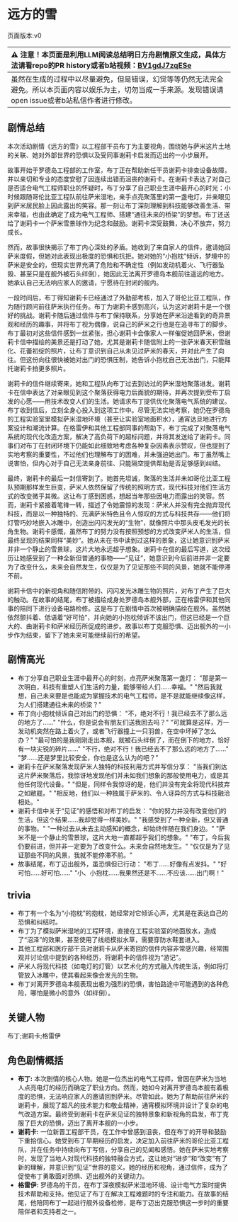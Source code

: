 # 远方的雪
页面版本:v0
 

| :warning: 注意！本页面是利用LLM阅读总结明日方舟剧情原文生成，具体方法请看repo的PR history或者b站视频：[BV1gdJ7zqESe](https://www.bilibili.com/video/BV1gdJ7zqESe/)         |
|:----------------------------|
| 虽然在生成的过程中以尽量避免，但是错误，幻觉等等仍然无法完全避免。所以本页面内容以娱乐为主，切勿当成一手来源。发现错误请open issue或者b站私信作者进行修改。|



## 剧情总结
本次活动剧情《远方的雪》以工程部干员布丁为主要视角，围绕她与萨米这片土地的关联、她对外部世界的恐惧以及受同事谢莉卡启发而迈出的一小步展开。

故事开始于罗德岛工程部的工作室，布丁正在帮助新任干员谢莉卡排查设备故障，并以亲切和专业的态度安慰了因连续出错而沮丧的谢莉卡。在谢莉卡表达了对自己是否适合电气工程师职业的怀疑时，布丁分享了自己职业生涯中最开心的时光：小时候跟随哥伦比亚工程队前往萨米湿地，亲手点亮聚落里的第一盏电灯，并亲眼见到萨米居民脸上因此露出的笑容。那一刻让布丁深刻理解到科技能够改善生活、带来幸福，也由此确定了成为电气工程师、搭建“通往未来的桥梁”的梦想。布丁还送给了谢莉卡一个萨米雪景球作为纪念和鼓励。谢莉卡深受鼓舞，决心不放弃，努力成长。

然而，故事很快揭示了布丁内心深处的矛盾。她收到了来自家人的信件，邀请她回萨米度假，但她对此表现出极度的恐惧和抗拒。她对她的“小抱枕”倾诉，梦境中的萨米是安全的，但现实世界充满了危险和不确定性（例如发动机着火、飞行器坠毁、甚至只是在舰外被石头绊倒），她因此无法离开罗德岛本舰前往遥远的地方。她承认自己无法响应家人的邀请，宁愿待在封闭的舰内。

一段时间后，布丁得知谢莉卡已经通过了外勤部考核，加入了哥伦比亚工程队，作为随行顾问前往萨米执行任务。布丁为谢莉卡感到高兴，认为这对谢莉卡是一个很好的挑战。谢莉卡随后通过信件与布丁保持联系，分享她在萨米沿途看到的奇异景观和经历的趣事，并将布丁视为偶像，说自己的萨米之行也是在追寻布丁的脚步。布丁最初对这些信件感到一丝紧张，担心谢莉卡会像家人一样催促她回萨米，但谢莉卡信中描绘的美景还是打动了她，尤其是谢莉卡随信附上的一张萨米春天积雪融化、花蕾初绽的照片，让布丁意识到自己从未见过萨米的春天，并对此产生了向往。但这份向往很快被她对出门的恐惧压制，她告诉小抱枕自己无法出门，只能拜托谢莉卡拍更多照片。

谢莉卡的信件继续寄来，她和工程队向布丁过去到访过的萨米湿地聚落进发。谢莉卡在信中表达了对亲眼见到这个聚落获得电力后面貌的期待，并再次提到受布丁启发的心愿——用技术改变人们的生活。她请求布丁提供优化聚落电气系统的建议。布丁收到信后，立刻全身心投入到这项工作中。尽管无法实地考察，她仍在罗德岛的工程实验室里模拟萨米湿地环境（甚至让实验室地面积水），通宵达旦地进行方案设计和潮流计算。在格雷伊和其他工程部同事的帮助下，布丁完成了对聚落电气系统的现代化改造方案，解决了高负荷下的超标问题，并将其发送给了谢莉卡。同事们对布丁在封闭环境下仍能如此细致地考虑各种复杂因素表示赞叹，但也提到了实地考察的重要性，不过他们也理解布丁的困难，并未强迫她出门。布丁虽然嘴上说害怕，但内心对于自己无法亲身前往、只能隔空提供帮助是否足够感到纠结。

最终，谢莉卡的最后一封信寄到了。她首先坦诚，聚落的生活并未如哥伦比亚工程队预期那样发生巨变，萨米人依然保留了传统的照明方式，现代科技对他们生活方式的改变微乎其微。这让布丁感到困惑，想起当年那些因电力而露出的笑容。然而，谢莉卡紧接着笔锋一转，描述了令她震惊的发现：萨米人并没有完全抛弃现代科技，而是以一种独特的、充满萨米特色且令人惊叹的方式与科技共存——他们将灯管巧妙地嵌入冰雕中，创造出闪闪发光的“生物”，就像照片中那头皮毛发光的长角生物。谢莉卡感慨，虽然布丁的努力没有按照预想的方式改变萨米人的生活，但最终呈现的结果同样“美妙”。她从未在书中读到过这样的景象，这让她意识到萨米并非一个静止的雪景球，这片大地永远超乎想象。谢莉卡在信的最后写道，这次经历让她感受到了一种全新但普通的事物——“见证”，她意识到今后前进并非一定要为了改变什么，未来会自然发生，仅仅是为了见证那些不同的风景，她就不能停滞不前。

谢莉卡信中的新视角和随信附带的、闪闪发光冰雕生物的照片，对布丁产生了巨大的触动。在故事的结尾，布丁被描绘成身处罗德岛本舰外部，正在格雷伊和其他同事的陪同下进行设备电路检修。这是布丁在剧情中首次被明确描绘在舰外。虽然她依然颤抖着、低语着“好可怕”，并向她的小抱枕倾诉不该出门，但这已经是一个巨大的、由谢莉卡和萨米经历所促成的进步。故事以布丁克服恐惧、迈出舰外的一小步作为结束，留下了她未来可能继续前行的希望。
## 剧情高光
*   布丁分享自己职业生涯中最开心的时刻，点亮萨米聚落第一盏灯：
    "那是第一次明白，科技有重塑人们生活的力量，能够带给人们......幸福。"
    "然后我就想，自己未来要是也能成为掌握技术的电气工程师，是不是就能继续像这样，为人们搭建通往未来的桥梁？"
*   布丁向小抱枕倾诉自己对出门的恐惧：
    "不，绝对不行！我已经去不了那么远的地方了......"
    "什么，你是说会有朋友们送我回去吗？"
    "可就算是这样，万一发动机突然在路上着火了，或者飞行器撞上一只羽兽，在空中坏掉了怎么办？"
    "最可怕的是我刚刚走出本舰，就被石头绊倒了，而在倒下的地方，恰好有一块尖锐的碎片......"
    "不行，绝对不行！我已经去不了那么远的地方了......"
    "梦......还是梦里比较安全，你也是这么认为的吧？"
*   谢莉卡在萨米聚落发现萨米人独特的科技利用方式并写信分享：
    "当我们到达这片萨米聚落后，我惊讶地发现他们并未如我们想象的那般使用电力，或是其他任何现代设备。"
    "但是，同样令我惊讶的是，他们并没有完全将现代科技弃之如敝屣。"
    "相反地，他们以一种独属于萨米的、令人讶异的方式与科技融洽相处。"
*   谢莉卡信中关于“见证”的感悟和对布丁的启发：
    "你的努力并没有改变他们的生活，但这个结果......我却觉得一样美妙。"
    "我感受到了一种全新，但又普通的事物。"
    "一种过去从未去主动感知的概念，却始终伴随在我们身边。"
    "萨米不是一个静止的雪景球，这片大地一直都超乎我们的想象。"
    "布丁，今后我仍要前进，但并非一定要为了改变什么。未来会自然地发生。"
    "仅仅是为了见证那些不同的风景，我就不能停滞不前。"
*   故事结尾，布丁迈出舰外，虽恐惧但已行动：
    "布丁......好像有点发抖。"
    "好可怕......好可怕......"
    "小、小抱枕......我果然还是不......不应该......出门啊！"
## trivia
*   布丁有一个名为“小抱枕”的抱枕，她经常对它倾诉心声，尤其是在表达自己的恐惧和纠结时。
*   布丁为了模拟萨米湿地的工程环境，直接在工程实验室的地面放水，造成了“沼泽”的效果，甚至使用了线缆模拟水草，需要穿防水鞋套进入。
*   其他工程部和医疗部干员对谢莉卡从萨米寄回的信件内容非常感兴趣，经常围观并讨论信中提到的各种经历，将谢莉卡的信件视为“游记”。
*   萨米人将现代科技（如电灯的灯管）以艺术化的方式融入传统生活，例如将灯管放入冰雕中，使其看起来像会发光的生物。
*   布丁对离开罗德岛本舰表现出极为强烈的恐惧，害怕路途中可能遇到的各种危险，哪怕是微小的意外（如绊倒）。
## 关键人物
布丁;谢莉卡;格雷伊
## 角色剧情概括
-   **布丁:** 本次剧情的核心人物。她是一位杰出的电气工程师，曾因在萨米为当地人点亮电灯的经历而确定了职业方向。然而，她如今对离开罗德岛本舰有着极度的恐惧，无法响应家人的邀请回到萨米。尽管如此，她为了帮助前往萨米的谢莉卡，展现了超凡的技术能力和敬业精神，通宵模拟环境并设计了复杂的电气改造方案。最终受到谢莉卡在萨米见证的独特景象和新视角的启发，布丁克服了巨大的恐惧，迈出了离开本舰的一小步。
-   **谢莉卡:** 一位新晋工程部干员，在工作中曾感到沮丧，但在布丁的开导和鼓励下重拾信心。她受到布丁早期经历的启发，决定加入前往萨米的哥伦比亚工程队，并在任务中持续向布丁写信，分享自己的见闻和感悟。她在萨米实地考察时，发现了当地人对现代科技的独特融合方式，这让她对“进步”和“改变”有了新的理解，并意识到“见证”世界的意义。她的经历和视角，通过信件，成为了促使布丁勇敢面对恐惧、迈出舰外的关键动力。
-   **格雷伊:** 罗德岛的干员，在布丁深夜模拟萨米湿地环境、设计电气方案时提供技术帮助和支持。他见证了布丁在解决工程难题时的专注和能力。在故事的结尾，他陪同布丁一起进行舰外设备检修，是布丁迈出克服恐惧这一步时的重要陪伴者和支持者之一。